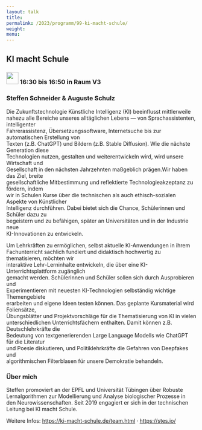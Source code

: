 ```yaml
---
layout: talk
title:
permalink: /2023/programm/99-ki-macht-schule/
weight:
menu:
---
```

## KI macht Schule

### <img height = "32" src="../../../images/talk.svg"> 16:30 bis 16:50 in Raum V3

### Steffen Schneider & Auguste Schulz

Die Zukunftstechnologie Künstliche Intelligenz (KI) beeinflusst mittlerweile  
nahezu alle Bereiche unseres alltäglichen Lebens — von Sprachassistenten, intelligenter  
Fahrerassistenz, Übersetzungssoftware, Internetsuche bis zur automatischen Erstellung von  
Texten (z.B. ChatGPT) und Bildern (z.B. Stable Diffusion). Wie die nächste Generation diese  
Technologien nutzen, gestalten und weiterentwickeln wird, wird unsere Wirtschaft und  
Gesellschaft in den nächsten Jahrzehnten maßgeblich prägen.Wir haben das Ziel, breite  
gesellschaftliche Mitbestimmung und reflektierte Technologieakzeptanz zu fördern, indem  
wir in Schulen Kurse über die technischen als auch ethisch-sozialen Aspekte von Künstlicher  
Intelligenz durchführen. Dabei bietet sich die Chance, Schülerinnen und Schüler dazu zu  
begeistern und zu befähigen, später an Universitäten und in der Industrie neue  
KI-Innovationen zu entwickeln.

Um Lehrkräften zu ermöglichen, selbst aktuelle KI-Anwendungen in ihrem  
Fachunterricht sachlich fundiert und didaktisch hochwertig zu thematisieren, möchten wir  
interaktive Lehr-Lerninhalte entwickeln, die über eine KI-Unterrichtsplattform zugänglich  
gemacht werden. Schülerinnen und Schüler sollen sich durch Ausprobieren und  
Experimentieren mit neuesten KI-Technologien selbständig wichtige Themengebiete  
erarbeiten und eigene Ideen testen können. Das geplante Kursmaterial wird Foliensätze,  
Übungsblätter und Projektvorschläge für die Thematisierung von KI in vielen  
unterschiedlichen Unterrichtsfächern enthalten. Damit können z.B. Deutschlehrkräfte die  
Bedeutung von textgenerierenden Large Language Modells wie ChatGPT für die Literatur  
und Poesie diskutieren, und Politiklehrkräfte die Gefahren von Deepfakes und  
algorithmischen Filterblasen für unsere Demokratie behandeln.

### Über mich

Steffen promoviert an der EPFL und Universität Tübingen über Robuste Lernalgorithmen zur Modellierung und Analyse biologischer Prozesse in den Neurowissenschaften. Seit 2019 engagiert er sich in der technischen Leitung bei KI macht Schule.

Weitere Infos: https://ki-macht-schule.de/team.html · https://stes.io/

